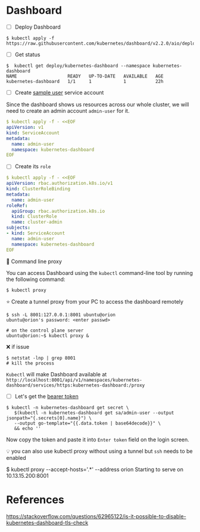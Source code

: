 # Dashboard

- [ ] Deploy Dashboard

```
$ kubectl apply -f https://raw.githubusercontent.com/kubernetes/dashboard/v2.2.0/aio/deploy/recommended.yaml
```

- [ ] Get status

```
$  kubectl get deploy/kubernetes-dashboard --namespace kubernetes-dashboard
NAME                   READY   UP-TO-DATE   AVAILABLE   AGE
kubernetes-dashboard   1/1     1            1           22h
```

- [ ] Create [sample user](https://github.com/kubernetes/dashboard/blob/master/docs/user/access-control/creating-sample-user.md) service account

Since the dashboard shows us resources across our whole cluster, we will need to create an admin account `admin-user` for it.

```yaml
$ kubectl apply -f - <<EOF
apiVersion: v1
kind: ServiceAccount
metadata:
  name: admin-user
  namespace: kubernetes-dashboard
EOF
```

- [ ] Create its `role`

```yaml
$ kubectl apply -f - <<EOF
apiVersion: rbac.authorization.k8s.io/v1
kind: ClusterRoleBinding
metadata:
  name: admin-user
roleRef:
  apiGroup: rbac.authorization.k8s.io
  kind: ClusterRole
  name: cluster-admin
subjects:
- kind: ServiceAccount
  name: admin-user
  namespace: kubernetes-dashboard
EOF
```

:bookmark: Command line proxy

You can access Dashboard using the `kubectl` command-line tool by running the following command:

```
$ kubectl proxy
```

:star: Create a tunnel proxy from your PC to access the dashboard remotely

```
$ ssh -L 8001:127.0.0.1:8001 ubuntu@orion
ubuntu@orion's password: <enter passwd>

# on the control plane server
ubuntu@orion:~$ kubectl proxy &
```

:x: if issue

```
$ netstat -lnp | grep 8001
# kill the process
```


`Kubectl` will make Dashboard available at `http://localhost:8001/api/v1/namespaces/kubernetes-dashboard/services/https:kubernetes-dashboard:/proxy`

- [ ] Let's get the [bearer token](https://github.com/kubernetes/dashboard/blob/master/docs/user/access-control/creating-sample-user.md#getting-a-bearer-token)

```
$ kubectl -n kubernetes-dashboard get secret \
   $(kubectl -n kubernetes-dashboard get sa/admin-user --output jsonpath="{.secrets[0].name}") \
   --output go-template="{{.data.token | base64decode}}" \
   && echo ''
 ```
 
 Now copy the token and paste it into `Enter token` field on the login screen.
 
 
 :bulb: you can also use kubectl proxy without using a tunnel but `ssh` needs to be enabled
 
 $ kubectl proxy --accept-hosts='.*' --address orion
Starting to serve on 10.13.15.200:8001
 
 
# References
 
https://stackoverflow.com/questions/62965122/is-it-possible-to-disable-kubernetes-dashboard-tls-check
